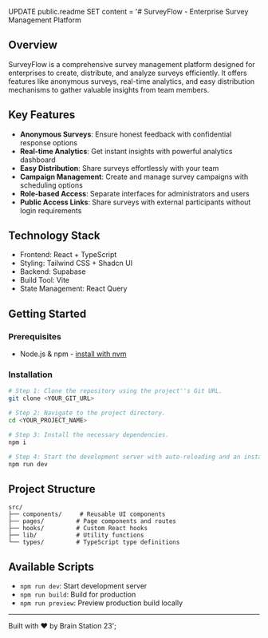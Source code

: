 UPDATE public.readme SET content = '# SurveyFlow - Enterprise Survey Management Platform

## Overview
SurveyFlow is a comprehensive survey management platform designed for enterprises to create, distribute, and analyze surveys efficiently. It offers features like anonymous surveys, real-time analytics, and easy distribution mechanisms to gather valuable insights from team members.

## Key Features
- **Anonymous Surveys**: Ensure honest feedback with confidential response options
- **Real-time Analytics**: Get instant insights with powerful analytics dashboard
- **Easy Distribution**: Share surveys effortlessly with your team
- **Campaign Management**: Create and manage survey campaigns with scheduling options
- **Role-based Access**: Separate interfaces for administrators and users
- **Public Access Links**: Share surveys with external participants without login requirements

## Technology Stack
- Frontend: React + TypeScript
- Styling: Tailwind CSS + Shadcn UI
- Backend: Supabase
- Build Tool: Vite
- State Management: React Query

## Getting Started

### Prerequisites
- Node.js & npm - [install with nvm](https://github.com/nvm-sh/nvm#installing-and-updating)

### Installation

```sh
# Step 1: Clone the repository using the project''s Git URL.
git clone <YOUR_GIT_URL>

# Step 2: Navigate to the project directory.
cd <YOUR_PROJECT_NAME>

# Step 3: Install the necessary dependencies.
npm i

# Step 4: Start the development server with auto-reloading and an instant preview.
npm run dev
```

## Project Structure
```
src/
├── components/     # Reusable UI components
├── pages/         # Page components and routes
├── hooks/         # Custom React hooks
├── lib/           # Utility functions
└── types/         # TypeScript type definitions
```

## Available Scripts
- `npm run dev`: Start development server
- `npm run build`: Build for production
- `npm run preview`: Preview production build locally


---

Built with ❤️ by Brain Station 23';
